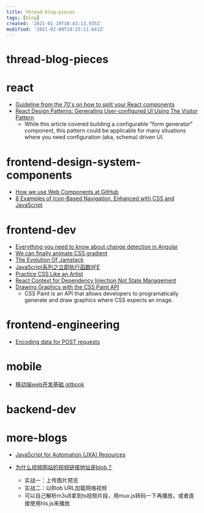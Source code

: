 ```yaml
---
title: thread-blog-pieces
tags: [blog]
created: '2021-01-19T10:43:13.935Z'
modified: '2021-02-09T19:25:11.641Z'
---
```


# thread-blog-pieces

# react

- [Guideline from the 70's on how to split your React components](https://joaoforja.com/blog/guideline-on-how-to-decompose-a-react-component/)
- [React Design Patterns: Generating User-configured UI Using The Visitor Pattern](https://www.arahansen.com/react-design-patterns-generating-user-configured-ui-using-the-visitor-pattern/)
  - While this article covered building a configurable "form generator" component, this pattern could be applicable for many situations where you need configuration (aka, schema) driven UI.
# frontend-design-system-components
- [How we use Web Components at GitHub](https://github.blog/2021-05-04-how-we-use-web-components-at-github/)
- [8 Examples of Icon-Based Navigation, Enhanced with CSS and JavaScript](https://speckyboy.com/icon-based-navigation-css-javascript/)
# frontend-dev
- [Everything you need to know about change detection in Angular](https://indepth.dev/posts/1053/everything-you-need-to-know-about-change-detection-in-angular)
- [We can finally animate CSS gradient](https://dev.to/afif/we-can-finally-animate-css-gradient-kdk)
- [The Evolution Of Jamstack](https://www.smashingmagazine.com/2021/05/evolution-jamstack/)
- [JavaScript系列之立即执行函数IIFE](https://zhuanlan.zhihu.com/p/74440468)
- [Practice CSS Like an Artist](https://mastery.games/post/practice-css/)
- [React Context for Dependency Injection Not State Management](https://blog.testdouble.com/posts/2021-03-19-react-context-for-dependency-injection-not-state/)
- [Drawing Graphics with the CSS Paint API](https://tympanus.net/codrops/2021/06/18/drawing-graphics-with-the-css-paint-api/)
  - CSS Paint is an API that allows developers to programatically generate and draw graphics where CSS expects an image.
# frontend-engineering
- [Encoding data for POST requests](https://jakearchibald.com/2021/encoding-data-for-post-requests/)
# mobile
- [移动端web开发基础 gitbook](https://zhenchao125.gitbooks.io/html5_4_atguigu/content/di-3-zhang-yi-dong-duan-shi-jian/1dian-ji-shi-jian-zai-yi-dong-duan-de-wen-ti.html)
# backend-dev

# more-blogs
- [JavaScript for Automation (JXA) Resources](https://gist.github.com/JMichaelTX/d29adaa18088572ce6d4)

- [为什么视频网站的视频链接地址是blob？](https://juejin.cn/post/6844903880774385671)
  - 实战一：上传图片预览
  - 实战二：以Blob URL加载网络视频
  - 可以自己解析m3u8拿到ts视频片段，用mux.js转码一下再播放。或者直接使用hls.js来播放

